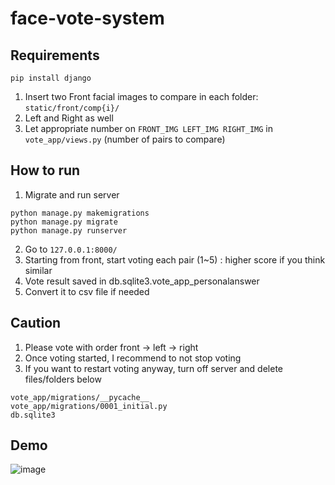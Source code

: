 # face-vote-system

## Requirements
```
pip install django
```
1. Insert two Front facial images to compare in each folder: `static/front/comp{i}/`
2. Left and Right as well
3. Let appropriate number on `FRONT_IMG LEFT_IMG RIGHT_IMG` in `vote_app/views.py` (number of pairs to compare)

## How to run
1. Migrate and run server
```
python manage.py makemigrations
python manage.py migrate
python manage.py runserver
```
2. Go to `127.0.0.1:8000/`
3. Starting from front, start voting each pair (1~5) : higher score if you think similar
4. Vote result saved in db.sqlite3.vote_app_personalanswer
5. Convert it to csv file if needed

## Caution
1. Please vote with order front -> left -> right
2. Once voting started, I recommend to not stop voting
3. If you want to restart voting anyway, turn off server and delete files/folders below
```
vote_app/migrations/__pycache__
vote_app/migrations/0001_initial.py
db.sqlite3
```

## Demo
![image](https://user-images.githubusercontent.com/72757567/168465987-0efe1db8-2870-415d-a6a8-1673b01f23cd.png)
